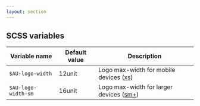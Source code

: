 ```yaml
---
layout: section
---
```


## SCSS variables

| Variable name       | Default value  | Description
|---------------------|----------------|------------
| `$AU-logo-width`    | 12unit         | Logo max-width for mobile devices ([xs](https://github.com/govau/design-system-components/blob/master/packages/core/src/sass/_globals.scss#L689))
| `$AU-logo-width-sm` | 16unit         | Logo max-width for larger devices ([sm+](https://github.com/govau/design-system-components/blob/master/packages/core/src/sass/_globals.scss#L689))
